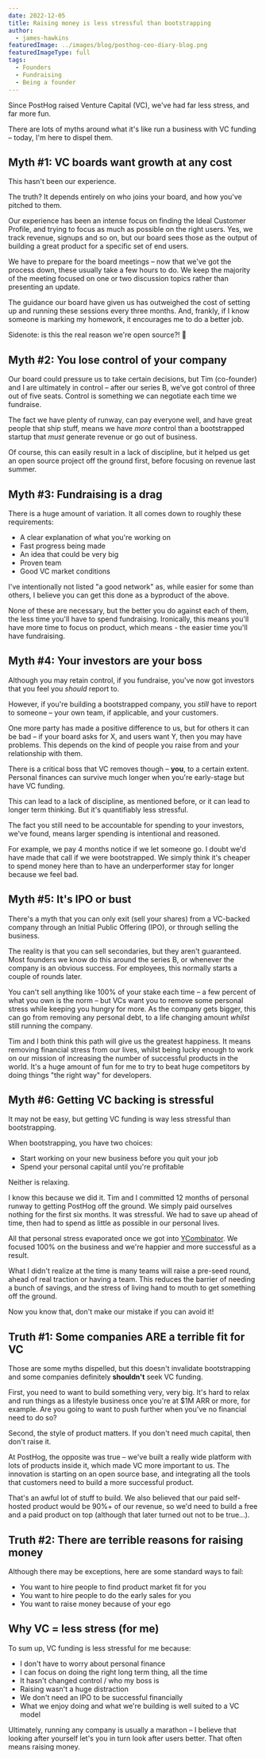 ```yaml
---
date: 2022-12-05
title: Raising money is less stressful than bootstrapping
author:
  - james-hawkins
featuredImage: ../images/blog/posthog-ceo-diary-blog.png
featuredImageType: full
tags:
  - Founders
  - Fundraising
  - Being a founder
---
```


Since PostHog raised Venture Capital (VC), we've had far less stress, and far more fun.

There are lots of myths around what it's like run a business with VC funding – today, I'm here to dispel them.

## Myth #1: VC boards want growth at any cost

This hasn't been our experience.

The truth? It depends entirely on who joins your board, and how you've pitched to them.

Our experience has been an intense focus on finding the Ideal Customer Profile, and trying to focus as much as possible on the right users. Yes, we track revenue, signups and so on, but our board sees those as the output of building a great product for a specific set of end users. 

We have to prepare for the board meetings – now that we've got the process down, these usually take a few hours to do. We keep the majority of the meeting focused on one or two discussion topics rather than presenting an update. 

The guidance our board have given us has outweighed the cost of setting up and running these sessions every three months. And, frankly, if I know someone is marking my homework, it encourages me to do a better job. 

Sidenote: is this the real reason we're open source?! 🤔

## Myth #2: You lose control of your company

Our board could pressure us to take certain decisions, but Tim (co-founder) and I are ultimately in control – after our series B, we've got control of three out of five seats. Control is something we can negotiate each time we fundraise.

The fact we have plenty of runway, can pay everyone well, and have great people that ship stuff, means we have _more_ control than a bootstrapped startup that _must_ generate revenue or go out of business.

Of course, this can easily result in a lack of discipline, but it helped us get an open source project off the ground first, before focusing on revenue last summer.

## Myth #3: Fundraising is a drag

There is a huge amount of variation. It all comes down to roughly these requirements:

* A clear explanation of what you're working on
* Fast progress being made
* An idea that could be very big
* Proven team
* Good VC market conditions

I've intentionally not listed "a good network" as, while easier for some than others, I believe you can get this done as a byproduct of the above.

None of these are necessary, but the better you do against each of them, the less time you'll have to spend fundraising. Ironically, this means you'll have more time to focus on product, which means - the easier time you'll have fundraising.

## Myth #4: Your investors are your boss

Although you may retain control, if you fundraise, you've now got investors that you feel you _should_ report to.

However, if you're building a bootstrapped company, you _still_ have to report to someone – your own team, if applicable, and your customers.

One more party has made a positive difference to us, but for others it can be bad – if your board asks for X, and users want Y, then you may have problems. This depends on the kind of people you raise from and your relationship with them.

There is a critical boss that VC removes though – **you**, to a certain extent. Personal finances can survive much longer when you're early-stage but have  VC funding.

This can lead to a lack of discipline, as mentioned before, or it can lead to longer term thinking. But it's quantifiably less stressful. 

The fact you still need to be accountable for spending to your investors, we've found, means larger spending is intentional and reasoned.

For example, we pay 4 months notice if we let someone go. I doubt we'd have made that call if we were bootstrapped. We simply think it's cheaper to spend money here than to have an underperformer stay for longer because we feel bad. 

## Myth #5: It's IPO or bust

There's a myth that you can only exit (sell your shares) from a VC-backed company through an Initial Public Offering (IPO), or through selling the business.

The reality is that you can sell secondaries, but they aren't guaranteed. Most founders we know do this around the series B, or whenever the company is an obvious success. For employees, this normally starts a couple of rounds later. 

You can't sell anything like 100% of your stake each time – a few percent of what you own is the norm – but VCs want you to remove some personal stress while keeping you hungry for more. As the company gets bigger, this can go from removing any personal debt, to a life changing amount _whilst_ still running the company.

Tim and I both think this path will give us the greatest happiness. It means removing financial stress from our lives, whilst being lucky enough to work on our mission of increasing the number of successful products in the world. It's a huge amount of fun for me to try to beat huge competitors by doing things "the right way" for developers.

## Myth #6: Getting VC backing is stressful

It may not be easy, but getting VC funding is way less stressful than bootstrapping.

When bootstrapping, you have two choices:

* Start working on your new business before you quit your job
* Spend your personal capital until you're profitable

Neither is relaxing.

I know this because we did it. Tim and I committed 12 months of personal runway to getting PostHog off the ground. We simply paid ourselves nothing for the first six months. It was stressful. We had to save up ahead of time, then had to spend as little as possible in our personal lives.

All that personal stress evaporated once we got into [YCombinator](https://ycombinator.com). We focused 100% on the business and we're happier and more successful as a result.

What I didn't realize at the time is many teams will raise a pre-seed round, ahead of real traction or having a team. This reduces the barrier of needing a bunch of savings, and the stress of living hand to mouth to get something off the ground.

Now you know that, don't make our mistake if you can avoid it!

## Truth #1: Some companies ARE a terrible fit for VC

Those are some myths dispelled, but this doesn't invalidate bootstrapping and some companies definitely **shouldn't** seek VC funding.

First, you need to want to build something very, very big. It's hard to relax and run things as a lifestyle business once you're at $1M ARR or more, for example. Are you going to want to push further when you've no financial need to do so?

Second, the style of product matters. If you don't need much capital, then don't raise it. 

At PostHog, the opposite was true – we've built a really wide platform with lots of products inside it, which made VC more important to us. The innovation is starting on an open source base, and integrating all the tools that customers need to build a more successful product. 

That's an awful lot of stuff to build. We also believed that our paid self-hosted product would be 90%+ of our revenue, so we'd need to build a free and a paid product on top (although that later turned out not to be true...).

## Truth #2: There are terrible reasons for raising money

Although there may be exceptions, here are some standard ways to fail:

* You want to hire people to find product market fit for you
* You want to hire people to do the early sales for you
* You want to raise money because of your ego

## Why VC = less stress (for me)

To sum up, VC funding is less stressful for me because:

* I don't have to worry about personal finance
* I can focus on doing the right long term thing, all the time
* It hasn't changed control / who my boss is
* Raising wasn't a huge distraction
* We don't need an IPO to be successful financially
* What we enjoy doing and what we're building is well suited to a VC model

Ultimately, running any company is usually a marathon – I believe that looking after yourself let's you in turn look after users better. That often means raising money.
